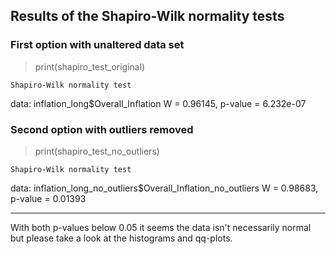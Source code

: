 ## Results of the Shapiro-Wilk normality tests

### First option with unaltered data set
> print(shapiro_test_original)

	Shapiro-Wilk normality test

data:  inflation_long$Overall_Inflation
W = 0.96145, p-value = 6.232e-07

### Second option with outliers removed
> print(shapiro_test_no_outliers)

	Shapiro-Wilk normality test

data:  inflation_long_no_outliers$Overall_Inflation_no_outliers
W = 0.98683, p-value = 0.01393

---

With both p-values below 0.05 it seems the data isn't necessarily normal but please take a look at the histograms and qq-plots. 